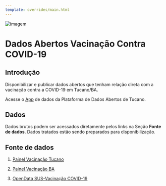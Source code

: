 ```yaml
---
template: overrides/main.html
---
```


![imagem](https://dadosabertostucano.org/assets/images/logo-dados-abertos.png)

# Dados Abertos Vacinação Contra COVID-19 

## Introdução  

Disponibilizar e publicar dados abertos que tenham relação direta com a vacinação contra a COVID-19 em Tucano/BA. 

Acesse o [App](https://app.dadosabertostucano.org) de dados da Plataforma de Dados Abertos de Tucano. 

## Dados 

Dados brutos podem ser acessados diretamente pelos links na Seção **Fonte de dados**. 
Dados tratados estão sendo preparados para disponibilização. 

## Fonte de dados 

1. [Painel Vacinação Tucano](http://www.tucano.ba.gov.br/painel-tucano-combate-a-covid-19/)

2. [Painel Vacinação BA](https://bi.saude.ba.gov.br/vacinacao/) 

3. [OpenData SUS-Vacinação COVID-19](https://opendatasus.saude.gov.br/dataset/covid-19-vacinacao)
          


<!-- 

## Para fazer 

- [x] Disponibilizar aplicação com dados descritivos. 



=== "Questão 1"

    Cálculo o seguinte limite: $\displaystyle\lim_{x\to 0} \sqrt[3]{x^4+2}$ 

=== "Resposta"
    Temos que o seguinte limite é resolvido assim: 
    $$  \displaystyle\lim_{x\to 0} \sqrt[3]{x^4+2} $$ 

    Fazendo $x\to 0$ substituindo na expressão algébrica, temos 

    $$ = \displaystyle\sqrt[3]{(0)^4+2} = \sqrt[3]{0+2}$$ 

    $$ = \sqrt[3]{2}$$ 


- [x] Improved search result grouping (pages + headings)
- [x] Improved search result relevance and scoring
- [x] Display of missing query terms in search results
- [ ] Improved search result summaries
- [ ] ... more to come


The HTML specification is maintained by the W3C.

*[HTML]: Hyper Text Markup Language

*[W3C]: World Wide Web Consortium


!!! note
    Lorem ipsum dolor sit amet, consectetur adipiscing elit. Nulla et euismod
    nulla. Curabitur feugiat, tortor non consequat finibus, justo purus auctor
    massa, nec semper lorem quam in massa.

!!! note "Phasellus posuere in sem ut cursus"
    Lorem ipsum dolor sit amet, consectetur adipiscing elit. Nulla et euismod
    nulla. Curabitur feugiat, tortor non consequat finibus, justo purus auctor
    massa, nec semper lorem quam in massa.



 !!! note ""
    Lorem ipsum dolor sit amet, consectetur adipiscing elit. Nulla et euismod
    nulla. Curabitur feugiat, tortor non consequat finibus, justo purus auctor
    massa, nec semper lorem quam in massa.   


??? note
    Lorem ipsum dolor sit amet, consectetur adipiscing elit. Nulla et euismod
    nulla. Curabitur feugiat, tortor non consequat finibus, justo purus auctor
    massa, nec semper lorem quam in massa.

???+ note
    Lorem ipsum dolor sit amet, consectetur adipiscing elit. Nulla et euismod
    nulla. Curabitur feugiat, tortor non consequat finibus, justo purus auctor
    massa, nec semper lorem quam in massa.

abstract, summary, tldr

info, todo

success, check, done

question, help, faq

warning, caution, attention

failure, fail, missing

danger, error

bug

example

quote, cite

!!! pied-piper "Pied Piper"
    Lorem ipsum dolor sit amet, consectetur adipiscing elit. Nulla et euismod
    nulla. Curabitur feugiat, tortor non consequat finibus, justo purus auctor
    massa, nec semper lorem quam in massa.

[https://squidfunk.github.io/mkdocs-material/reference/admonitions/](https://squidfunk.github.io/mkdocs-material/reference/admonitions/)


[Subscribe to our mailing list](#){: .md-button }

[Subscribe to our mailing list](#){: .md-button .md-button--primary }

[Submit :fontawesome-solid-paper-plane:](#){: .md-button .md-button--primary }

!!! example

    === "Unordered List"

        _Example_:

        ``` markdown
        * Sed sagittis eleifend rutrum
        * Donec vitae suscipit est
        * Nulla tempor lobortis orci
        ```

        _Result_:

        * Sed sagittis eleifend rutrum
        * Donec vitae suscipit est
        * Nulla tempor lobortis orci

    === "Ordered List"

        _Example_:

        ``` markdown
        1. Sed sagittis eleifend rutrum
        2. Donec vitae suscipit est
        3. Nulla tempor lobortis orci
        ```

        _Result_:

        1. Sed sagittis eleifend rutrum
        2. Donec vitae suscipit est
        3. Nulla tempor lobortis orci

| Method      | Description                          |
| ----------- | ------------------------------------ |
| `GET`       | :material-check:     Fetch resource  |
| `PUT`       | :material-check-all: Update resource |
| `DELETE`    | :material-close:     Delete resource |


| Method      | Description                          |
| :---------- | :----------------------------------- |
| `GET`       | :material-check:     Fetch resource  |
| `PUT`       | :material-check-all: Update resource |
| `DELETE`    | :material-close:     Delete resource |

Text can be {​--deleted--} and replacement text {​++added++}. This can also be
combined into {​~~one~>a single~~} operation. {​==Highlighting==} is also
possible {​>>and comments can be added inline<<}.

{​==
Formatting can also be applied to blocks, by putting the opening and closing
tags on separate lines and adding new lines between the tags and the content.
==}

* ==This was marked==
* ^^This was inserted^^
* ~~This was deleted~~

:smile: 

* :fontawesome-brands-medium:{: .medium } – Medium
* :fontawesome-brands-twitter:{: .twitter } – Twitter
* :fontawesome-brands-facebook:{: .facebook } – Facebook

![Placeholder](https://dummyimage.com/600x400/eee/aaa){: align=left }


![Placeholder](https://dummyimage.com/600x400/eee/aaa){: align=right }



<figure>
  <img src="https://dummyimage.com/600x400/eee/aaa" width="300" />
  <figcaption>Image caption</figcaption>
</figure>

![Placeholder](https://dummyimage.com/600x400/eee/aaa){: loading=lazy }


$$
\operatorname{ker} f=\{g\in G:f(g)=e_{H}\}{\mbox{.}}
$$

The homomorphism $f$ is injective if and only if its kernel is only the 
singleton set $e_G$, because otherwise $\exists a,b\in G$ with $a\neq b$ such 
that $f(a)=f(b)$.

Welcome to {{ config.site_name }}!

[https://squidfunk.github.io/mkdocs-material/reference/variables/](https://squidfunk.github.io/mkdocs-material/reference/variables/)


The unit price is {{ unit.price }}
[Admonition][1] is an extension included in the standard Markdown library that
makes it possible to add block-styled side content to your documentation, e.g.
summaries, notes, hints or warnings.

  [1]: https://python-markdown.github.io/extensions/admonition/

## Configuration

Add the following lines to `mkdocs.yml`:

``` yaml
markdown_extensions:
  - admonition
```

## Usage

Admonitions follow a simple syntax: every block is started with `!!!`, followed
by a single keyword which is used as the [type qualifier][2] of the block. The
content of the block then follows on the next line, indented by four spaces.

Example:

``` markdown
!!! note
    Lorem ipsum dolor sit amet, consectetur adipiscing elit. Nulla et euismod
    nulla. Curabitur feugiat, tortor non consequat finibus, justo purus auctor
    massa, nec semper lorem quam in massa.
```

Result:

!!! note

    Lorem ipsum dolor sit amet, consectetur adipiscing elit. Nulla et euismod
    nulla. Curabitur feugiat, tortor non consequat finibus, justo purus auctor
    massa, nec semper lorem quam in massa.

  [2]: #types

### Changing the title

By default, the Admonition title will equal the type qualifier in titlecase.
However, it can be changed by adding a quoted string after the type qualifier.

Example:

``` markdown
!!! note "Phasellus posuere in sem ut cursus"
    Lorem ipsum dolor sit amet, consectetur adipiscing elit. Nulla et euismod
    nulla. Curabitur feugiat, tortor non consequat finibus, justo purus auctor
    massa, nec semper lorem quam in massa.
```

Result:

!!! note "Phasellus posuere in sem ut cursus"

    Lorem ipsum dolor sit amet, consectetur adipiscing elit. Nulla et euismod
    nulla. Curabitur feugiat, tortor non consequat finibus, justo purus auctor
    massa, nec semper lorem quam in massa.

### Removing the title

Similar to [changing the title][3], the icon and title can be omitted by
providing an empty string after the type qualifier:

Example:

``` markdown
!!! note ""
    Lorem ipsum dolor sit amet, consectetur adipiscing elit. Nulla et euismod
    nulla. Curabitur feugiat, tortor non consequat finibus, justo purus auctor
    massa, nec semper lorem quam in massa.
```

Result:

!!! note ""

    Lorem ipsum dolor sit amet, consectetur adipiscing elit. Nulla et euismod
    nulla. Curabitur feugiat, tortor non consequat finibus, justo purus auctor
    massa, nec semper lorem quam in massa.

  [3]: #changing-the-title

### Embedded content

Admonitions can contain all kinds of text content, including headlines, lists,
paragraphs and other blocks – except code blocks, because the parser from the
standard Markdown library does not account for those.

The [PyMdown Extensions][4] package adds an extension called [SuperFences][5],
which makes it possible to nest code blocks within other blocks, respectively
Admonition blocks.

  [4]: https://facelessuser.github.io/pymdown-extensions
  [5]: https://facelessuser.github.io/pymdown-extensions/extensions/superfences/

Example:

!!! note

    Lorem ipsum dolor sit amet, consectetur adipiscing elit. Nulla et euismod
    nulla. Curabitur feugiat, tortor non consequat finibus, justo purus auctor
    massa, nec semper lorem quam in massa.

    ``` mysql
    SELECT
      Employees.EmployeeID,
      Employees.Name,
      Employees.Salary,
      Manager.Name AS Manager
    FROM
      Employees
    LEFT JOIN
      Employees AS Manager
    ON
      Employees.ManagerID = Manager.EmployeeID
    WHERE
      Employees.EmployeeID = '087652';
    ```

    Nunc eu odio eleifend, blandit leo a, volutpat sapien. Phasellus posuere in
    sem ut cursus. Nullam sit amet tincidunt ipsum, sit amet elementum turpis.
    Etiam ipsum quam, mattis in purus vitae, lacinia fermentum enim.

### Collapsible blocks

The [Details][6] extension which is also part of the [PyMdown Extensions][4]
package adds support for rendering collapsible Admonition blocks. This is
useful for FAQs or content that is of secondary nature.

Example:

``` markdown
??? note "Phasellus posuere in sem ut cursus"
    Lorem ipsum dolor sit amet, consectetur adipiscing elit. Nulla et euismod
    nulla. Curabitur feugiat, tortor non consequat finibus, justo purus auctor
    massa, nec semper lorem quam in massa.
```

Result:

??? note "Phasellus posuere in sem ut cursus"

    Lorem ipsum dolor sit amet, consectetur adipiscing elit. Nulla et euismod
    nulla. Curabitur feugiat, tortor non consequat finibus, justo purus auctor
    massa, nec semper lorem quam in massa.

By adding a `+` sign directly after the start marker, blocks can be rendered
open by default.

  [6]: https://facelessuser.github.io/pymdown-extensions/extensions/details/

## Types

Admonition supports user-defined type qualifiers which may influence the style
of the inserted block. Following is a list of type qualifiers provided by
Material for MkDocs, whereas the default type, and thus fallback for unknown
type qualifiers, is `note`.

### Note

Example:

``` markdown
!!! note
    Lorem ipsum dolor sit amet, consectetur adipiscing elit. Nulla et euismod
    nulla. Curabitur feugiat, tortor non consequat finibus, justo purus auctor
    massa, nec semper lorem quam in massa.
```

Result:

!!! note

    Lorem ipsum dolor sit amet, consectetur adipiscing elit. Nulla et euismod
    nulla. Curabitur feugiat, tortor non consequat finibus, justo purus auctor
    massa, nec semper lorem quam in massa.

Qualifiers:

* `note`
* `seealso`

### Abstract

Example:

``` markdown
!!! abstract
    Lorem ipsum dolor sit amet, consectetur adipiscing elit. Nulla et euismod
    nulla. Curabitur feugiat, tortor non consequat finibus, justo purus auctor
    massa, nec semper lorem quam in massa.
```

Result:

!!! abstract

    Lorem ipsum dolor sit amet, consectetur adipiscing elit. Nulla et euismod
    nulla. Curabitur feugiat, tortor non consequat finibus, justo purus auctor
    massa, nec semper lorem quam in massa.

Qualifiers:

* `abstract`
* `summary`
* `tldr`

### Info

Example:

``` markdown
!!! info
    Lorem ipsum dolor sit amet, consectetur adipiscing elit. Nulla et euismod
    nulla. Curabitur feugiat, tortor non consequat finibus, justo purus auctor
    massa, nec semper lorem quam in massa.
```

Result:

!!! info

    Lorem ipsum dolor sit amet, consectetur adipiscing elit. Nulla et euismod
    nulla. Curabitur feugiat, tortor non consequat finibus, justo purus auctor
    massa, nec semper lorem quam in massa.

Qualifiers:

* `info`
* `todo`

### Tip

Example:

``` markdown
!!! tip
    Lorem ipsum dolor sit amet, consectetur adipiscing elit. Nulla et euismod
    nulla. Curabitur feugiat, tortor non consequat finibus, justo purus auctor
    massa, nec semper lorem quam in massa.
```

Result:

!!! tip

    Lorem ipsum dolor sit amet, consectetur adipiscing elit. Nulla et euismod
    nulla. Curabitur feugiat, tortor non consequat finibus, justo purus auctor
    massa, nec semper lorem quam in massa.

Qualifiers:

* `tip`
* `hint`
* `important`

### Success

Example:

``` markdown
!!! success
    Lorem ipsum dolor sit amet, consectetur adipiscing elit. Nulla et euismod
    nulla. Curabitur feugiat, tortor non consequat finibus, justo purus auctor
    massa, nec semper lorem quam in massa.
```

Result:

!!! success

    Lorem ipsum dolor sit amet, consectetur adipiscing elit. Nulla et euismod
    nulla. Curabitur feugiat, tortor non consequat finibus, justo purus auctor
    massa, nec semper lorem quam in massa.

Qualifiers:

* `success`
* `check`
* `done`

### Question

Example:

``` markdown
!!! question
    Lorem ipsum dolor sit amet, consectetur adipiscing elit. Nulla et euismod
    nulla. Curabitur feugiat, tortor non consequat finibus, justo purus auctor
    massa, nec semper lorem quam in massa.
```

Result:

!!! question

    Lorem ipsum dolor sit amet, consectetur adipiscing elit. Nulla et euismod
    nulla. Curabitur feugiat, tortor non consequat finibus, justo purus auctor
    massa, nec semper lorem quam in massa.

Qualifiers:

* `question`
* `help`
* `faq`

### Warning

Example:

``` markdown
!!! warning
    Lorem ipsum dolor sit amet, consectetur adipiscing elit. Nulla et euismod
    nulla. Curabitur feugiat, tortor non consequat finibus, justo purus auctor
    massa, nec semper lorem quam in massa.
```

Result:

!!! warning

    Lorem ipsum dolor sit amet, consectetur adipiscing elit. Nulla et euismod
    nulla. Curabitur feugiat, tortor non consequat finibus, justo purus auctor
    massa, nec semper lorem quam in massa.

Qualifiers:

* `warning`
* `caution`
* `attention`

### Failure

Example:

``` markdown
!!! failure
    Lorem ipsum dolor sit amet, consectetur adipiscing elit. Nulla et euismod
    nulla. Curabitur feugiat, tortor non consequat finibus, justo purus auctor
    massa, nec semper lorem quam in massa.
```

Result:

!!! failure

    Lorem ipsum dolor sit amet, consectetur adipiscing elit. Nulla et euismod
    nulla. Curabitur feugiat, tortor non consequat finibus, justo purus auctor
    massa, nec semper lorem quam in massa.

Qualifiers:

* `failure`
* `fail`
* `missing`

### Danger

Example:

``` markdown
!!! danger
    Lorem ipsum dolor sit amet, consectetur adipiscing elit. Nulla et euismod
    nulla. Curabitur feugiat, tortor non consequat finibus, justo purus auctor
    massa, nec semper lorem quam in massa.
```

Result:

!!! danger

    Lorem ipsum dolor sit amet, consectetur adipiscing elit. Nulla et euismod
    nulla. Curabitur feugiat, tortor non consequat finibus, justo purus auctor
    massa, nec semper lorem quam in massa.

Qualifiers:

* `danger`
* `error`

### Bug

Example:

``` markdown
!!! bug
    Lorem ipsum dolor sit amet, consectetur adipiscing elit. Nulla et euismod
    nulla. Curabitur feugiat, tortor non consequat finibus, justo purus auctor
    massa, nec semper lorem quam in massa.
```

Result:

!!! bug

    Lorem ipsum dolor sit amet, consectetur adipiscing elit. Nulla et euismod
    nulla. Curabitur feugiat, tortor non consequat finibus, justo purus auctor
    massa, nec semper lorem quam in massa.

Qualifiers:

* `bug`

### Example

Example:

``` markdown
!!! example
    Lorem ipsum dolor sit amet, consectetur adipiscing elit. Nulla et euismod
    nulla. Curabitur feugiat, tortor non consequat finibus, justo purus auctor
    massa, nec semper lorem quam in massa.
```

Result:

!!! example

    Lorem ipsum dolor sit amet, consectetur adipiscing elit. Nulla et euismod
    nulla. Curabitur feugiat, tortor non consequat finibus, justo purus auctor
    massa, nec semper lorem quam in massa.

Qualifiers:

* `example`

### Quote

Example:

``` markdown
!!! quote
    Lorem ipsum dolor sit amet, consectetur adipiscing elit. Nulla et euismod
    nulla. Curabitur feugiat, tortor non consequat finibus, justo purus auctor
    massa, nec semper lorem quam in massa.
```

Result:

!!! quote

    Lorem ipsum dolor sit amet, consectetur adipiscing elit. Nulla et euismod
    nulla. Curabitur feugiat, tortor non consequat finibus, justo purus auctor
    massa, nec semper lorem quam in massa.

Qualifiers:

* `quote`
* `cite`
-->